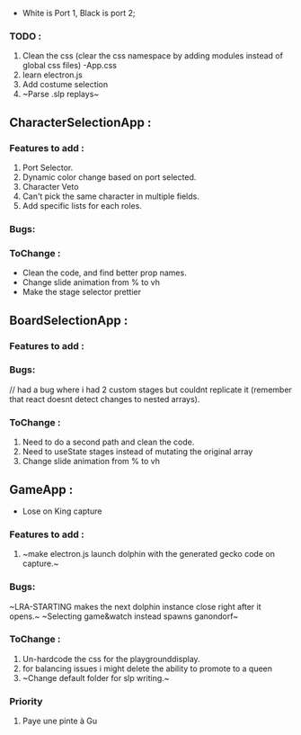 - White is Port 1, Black is port 2;

### TODO :
1. Clean the css (clear the css namespace by adding modules instead of global css files)
-App.css
2. learn electron.js
3. Add costume selection
4. ~Parse .slp replays~

## CharacterSelectionApp : 

### Features to add :
1. Port Selector.
2. Dynamic color change based on port selected.
3. Character Veto
4. Can't pick the same character in multiple fields.
5. Add specific lists for each roles.

### Bugs:

### ToChange :
- Clean the code, and find better prop names.
- Change slide animation from % to vh
- Make the stage selector prettier

## BoardSelectionApp : 

### Features to add :

### Bugs:
// had a bug where i had 2 custom stages but couldnt replicate it (remember that react doesnt detect changes to nested arrays).

### ToChange :
1. Need to do a second path and clean the code.
2. Need to useState stages instead of mutating the original array
3. Change slide animation from % to vh

## GameApp : 
- Lose on King capture

### Features to add :
1. ~make electron.js launch dolphin with the generated gecko code on capture.~

### Bugs:
~LRA-STARTING makes the next dolphin instance close right after it opens.~
~Selecting game&watch instead spawns ganondorf~

### ToChange :
1. Un-hardcode the css for the playgrounddisplay.
2. for balancing issues i might delete the ability to promote to a queen
3. ~Change default folder for slp writing.~

### Priority
1. Paye une pinte à Gu
